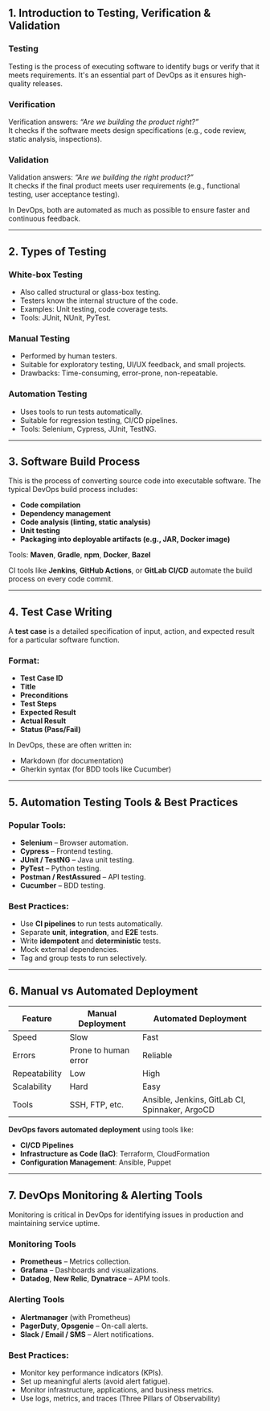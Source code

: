 

## **1. Introduction to Testing, Verification & Validation**

### **Testing**  
Testing is the process of executing software to identify bugs or verify that it meets requirements. It's an essential part of DevOps as it ensures high-quality releases.

### **Verification**  
Verification answers: *“Are we building the product right?”*  
It checks if the software meets design specifications (e.g., code review, static analysis, inspections).

### **Validation**  
Validation answers: *“Are we building the right product?”*  
It checks if the final product meets user requirements (e.g., functional testing, user acceptance testing).

In DevOps, both are automated as much as possible to ensure faster and continuous feedback.

---

## **2. Types of Testing**

### **White-box Testing**
- Also called structural or glass-box testing.
- Testers know the internal structure of the code.
- Examples: Unit testing, code coverage tests.
- Tools: JUnit, NUnit, PyTest.

### **Manual Testing**
- Performed by human testers.
- Suitable for exploratory testing, UI/UX feedback, and small projects.
- Drawbacks: Time-consuming, error-prone, non-repeatable.

### **Automation Testing**
- Uses tools to run tests automatically.
- Suitable for regression testing, CI/CD pipelines.
- Tools: Selenium, Cypress, JUnit, TestNG.

---

## **3. Software Build Process**

This is the process of converting source code into executable software. The typical DevOps build process includes:

- **Code compilation**
- **Dependency management**
- **Code analysis (linting, static analysis)**
- **Unit testing**
- **Packaging into deployable artifacts (e.g., JAR, Docker image)**

Tools: **Maven**, **Gradle**, **npm**, **Docker**, **Bazel**

CI tools like **Jenkins**, **GitHub Actions**, or **GitLab CI/CD** automate the build process on every code commit.

---

## **4. Test Case Writing**

A **test case** is a detailed specification of input, action, and expected result for a particular software function.

### Format:
- **Test Case ID**
- **Title**
- **Preconditions**
- **Test Steps**
- **Expected Result**
- **Actual Result**
- **Status (Pass/Fail)**

In DevOps, these are often written in:
- Markdown (for documentation)
- Gherkin syntax (for BDD tools like Cucumber)

---

## **5. Automation Testing Tools & Best Practices**

### **Popular Tools:**
- **Selenium** – Browser automation.
- **Cypress** – Frontend testing.
- **JUnit / TestNG** – Java unit testing.
- **PyTest** – Python testing.
- **Postman / RestAssured** – API testing.
- **Cucumber** – BDD testing.

### **Best Practices:**
- Use **CI pipelines** to run tests automatically.
- Separate **unit**, **integration**, and **E2E** tests.
- Write **idempotent** and **deterministic** tests.
- Mock external dependencies.
- Tag and group tests to run selectively.

---

## **6. Manual vs Automated Deployment**

| Feature | Manual Deployment | Automated Deployment |
|--------|-------------------|----------------------|
| Speed | Slow | Fast |
| Errors | Prone to human error | Reliable |
| Repeatability | Low | High |
| Scalability | Hard | Easy |
| Tools | SSH, FTP, etc. | Ansible, Jenkins, GitLab CI, Spinnaker, ArgoCD |

**DevOps favors automated deployment** using tools like:
- **CI/CD Pipelines**
- **Infrastructure as Code (IaC)**: Terraform, CloudFormation
- **Configuration Management**: Ansible, Puppet

---

## **7. DevOps Monitoring & Alerting Tools**

Monitoring is critical in DevOps for identifying issues in production and maintaining service uptime.

### **Monitoring Tools**
- **Prometheus** – Metrics collection.
- **Grafana** – Dashboards and visualizations.
- **Datadog**, **New Relic**, **Dynatrace** – APM tools.

### **Alerting Tools**
- **Alertmanager** (with Prometheus)
- **PagerDuty**, **Opsgenie** – On-call alerts.
- **Slack / Email / SMS** – Alert notifications.

### **Best Practices:**
- Monitor key performance indicators (KPIs).
- Set up meaningful alerts (avoid alert fatigue).
- Monitor infrastructure, applications, and business metrics.
- Use logs, metrics, and traces (Three Pillars of Observability)